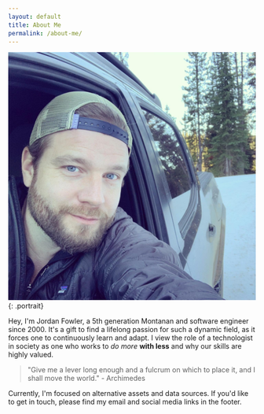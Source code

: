 ```yaml
---
layout: default
title: About Me
permalink: /about-me/
---
```


![Portrait](/assets/img/portrait.jpg){: .portrait}

Hey, I'm Jordan Fowler, a 5th generation Montanan and software engineer since 2000. It's a gift to find a lifelong passion for such a dynamic field, as it forces one to continuously learn and adapt. I view the role of a technologist in society as one who works to *do more* **with less** and why our skills are highly valued.

> "Give me a lever long enough and a fulcrum on which to place it, and I shall move the world." - Archimedes

Currently, I'm focused on alternative assets and data sources. If you'd like to get in touch, please find my email and social media links in the footer.